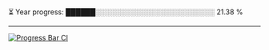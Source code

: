 
⏳ Year progress: ██████░░░░░░░░░░░░░░░░░░░░░░░░ 21.38 %

---

[![Progress Bar CI](https://github.com/thatoranzhevyy/thatoranzhevyy/actions/workflows/node.js.yml/badge.svg)](https://github.com/thatoranzhevyy/thatoranzhevyy/actions/workflows/node.js.yml)

